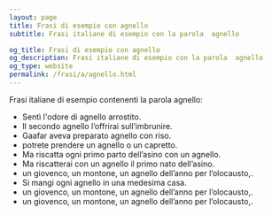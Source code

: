 ```yaml
---
layout: page
title: Frasi di esempio con agnello 
subtitle: Frasi italiane di esempio con la parola  agnello

og_title: Frasi di esempio con agnello 
og_description: Frasi italiane di esempio con la parola  agnello
og_type: website
permalink: /frasi/a/agnello.html
---
```


Frasi italiane di esempio contenenti la parola agnello:


- Sentì l'odore di agnello arrostito.
- Il secondo agnello l’offrirai sull’imbrunire.
- Gaafar aveva preparato agnello con riso.
- potrete prendere un agnello o un capretto.
- Ma riscatta ogni primo parto dell’asino con un agnello.
- Ma riscatterai con un agnello il primo nato dell’asino.
- un giovenco, un montone, un agnello dell’anno per l’olocausto,.
- Si mangi ogni agnello in una medesima casa.
- un giovenco, un montone, un agnello dell’anno per l’olocausto,.
- un giovenco, un montone, un agnello dell’anno per l’olocausto,.

